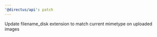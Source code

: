 ```yaml
---
'@directus/api': patch
---
```


Update filename_disk extension to match current mimetype on uploaded images
